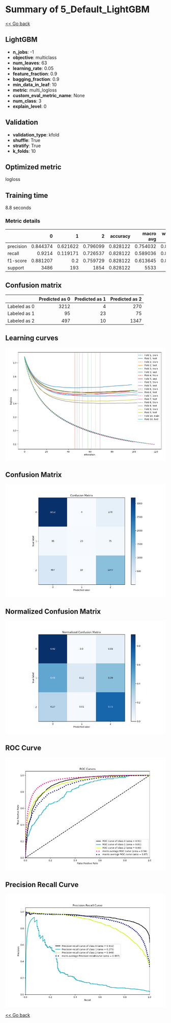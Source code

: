 # Summary of 5_Default_LightGBM

[<< Go back](../README.md)


## LightGBM
- **n_jobs**: -1
- **objective**: multiclass
- **num_leaves**: 63
- **learning_rate**: 0.05
- **feature_fraction**: 0.9
- **bagging_fraction**: 0.9
- **min_data_in_leaf**: 10
- **metric**: multi_logloss
- **custom_eval_metric_name**: None
- **num_class**: 3
- **explain_level**: 0

## Validation
 - **validation_type**: kfold
 - **shuffle**: True
 - **stratify**: True
 - **k_folds**: 10

## Optimized metric
logloss

## Training time

8.8 seconds

### Metric details
|           |           0 |          1 |           2 |   accuracy |   macro avg |   weighted avg |   logloss |
|:----------|------------:|-----------:|------------:|-----------:|------------:|---------------:|----------:|
| precision |    0.844374 |   0.621622 |    0.796099 |   0.828122 |    0.754032 |       0.820428 |  0.461241 |
| recall    |    0.9214   |   0.119171 |    0.726537 |   0.828122 |    0.589036 |       0.828122 |  0.461241 |
| f1-score  |    0.881207 |   0.2      |    0.759729 |   0.828122 |    0.613645 |       0.816741 |  0.461241 |
| support   | 3486        | 193        | 1854        |   0.828122 | 5533        |    5533        |  0.461241 |


## Confusion matrix
|              |   Predicted as 0 |   Predicted as 1 |   Predicted as 2 |
|:-------------|-----------------:|-----------------:|-----------------:|
| Labeled as 0 |             3212 |                4 |              270 |
| Labeled as 1 |               95 |               23 |               75 |
| Labeled as 2 |              497 |               10 |             1347 |

## Learning curves
![Learning curves](learning_curves.png)
## Confusion Matrix

![Confusion Matrix](confusion_matrix.png)


## Normalized Confusion Matrix

![Normalized Confusion Matrix](confusion_matrix_normalized.png)


## ROC Curve

![ROC Curve](roc_curve.png)


## Precision Recall Curve

![Precision Recall Curve](precision_recall_curve.png)



[<< Go back](../README.md)
